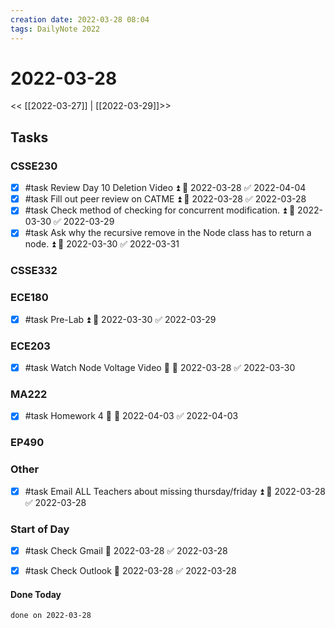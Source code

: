 ```yaml
---
creation date: 2022-03-28 08:04
tags: DailyNote 2022
---
```



# 2022-03-28

<< [[2022-03-27]] | [[2022-03-29]]>>

## Tasks

### CSSE230
- [x] #task Review Day 10 Deletion Video ⏫ 📅 2022-03-28 ✅ 2022-04-04
- [x] #task Fill out peer review on CATME ⏫ 📅 2022-03-28 ✅ 2022-03-28
- [x] #task Check method of checking for concurrent modification. ⏫ 📅 2022-03-30 ✅ 2022-03-29
- [x] #task Ask why the recursive remove in the Node class has to return a node. ⏫ 📅 2022-03-30 ✅ 2022-03-31

### CSSE332

### ECE180
- [x] #task Pre-Lab ⏫ 📅 2022-03-30 ✅ 2022-03-29

### ECE203
- [x] #task Watch Node Voltage Video 🔼 📅 2022-03-28 ✅ 2022-03-30

### MA222
- [x] #task Homework 4 🔼 📅 2022-04-03 ✅ 2022-04-03

### EP490

### Other
- [x] #task Email ALL Teachers about missing thursday/friday ⏫ 📅 2022-03-28 ✅ 2022-03-28

### Start of Day
- [x] #task Check Gmail 📅 2022-03-28 ✅ 2022-03-28
- [x] #task Check Outlook 📅 2022-03-28 ✅ 2022-03-28




#### Done Today

```tasks
done on 2022-03-28
```
